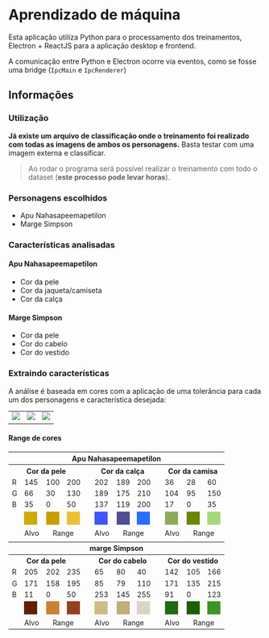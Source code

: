 # Aprendizado de máquina

Esta aplicação utiliza Python para o processamento dos treinamentos, Electron + ReactJS para a aplicação desktop e frontend.

A comunicação entre Python e Electron ocorre via eventos, como se fosse uma bridge (`IpcMain` e `IpcRenderer`)

## Informações

### Utilização

**Já existe um arquivo de classificação onde o treinamento foi realizado com todas as imagens de ambos os personagens.** Basta testar com uma imagem externa e classificar.

> Ao rodar o programa será possível realizar o treinamento com todo o dataset (**este processo pode levar horas**).

### Personagens escolhidos

- Apu Nahasapeemapetilon
- Marge Simpson

### Características analisadas

#### Apu Nahasapeemapetilon

- Cor da pele
- Cor da jaqueta/camiseta
- Cor da calça

#### Marge Simpson

- Cor da pele
- Cor do cabelo
- Cor do vestido

### Extraindo características

A análise é baseada em cores com a aplicação de uma tolerância para cada um dos personagens e característica desejada:

<table width="100%">
  <tr>
    <td>
      <img src="https://i.imgur.com/QHVoClY.png"/>
    </td>
    <td>
      <img src="https://i.imgur.com/mYEPBS0.png"/>
    </td>
    <td>
      <img src="https://i.imgur.com/CvMuTWF.png"/>
    </td>
  </tr>
</table>

#### Range de cores

<table width="100%">
  <thead>
    <th colspan="12">Apu Nahasapeemapetilon</th>
  </thead>
  <tr>
    <th colspan="4">Cor da pele</th>
    <th></th>
    <th colspan="3">Cor da calça</th>
    <th></th>
    <th colspan="3">Cor da camisa</th>
  </tr>
  <tr>
    <td>R</td>
    <td>145</td>
    <td>100</td>
    <td>200</td>
    <td></td>
    <td>202</td>
    <td>189</td>
    <td>200</td>
    <td></td>
    <td>36</td>
    <td>28</td>
    <td>60</td>
  </tr>
  <tr>
    <td>G</td>
    <td>66</td>
    <td>30</td>
    <td>130</td>
    <td></td>
    <td>189</td>
    <td>175</td>
    <td>210</td>
    <td></td>
    <td>104</td>
    <td>95</td>
    <td>150</td>
  </tr>
  <tr>
    <td>B</td>
    <td>35</td>
    <td>0</td>
    <td>50</td>
    <td></td>
    <td>137</td>
    <td>119</td>
    <td>200</td>
    <td></td>
    <td>17</td>
    <td>0</td>
    <td>35</td>
  </tr>
    <tr>
    <td>
    </td>
    <td>
      <img src="./docs/colors/marge_body_1.png"/>
    </td>
    <td align="center">
      <img src="./docs/colors/marge_body_2.png"/>
    </td>
    <td><img src="./docs/colors/marge_body_3.png"/></td>
    <td>
    </td>
    <td>
      <img src="./docs/colors/marge_hair_1.png"/>
    </td>
    <td align="center">
      <img src="./docs/colors/marge_hair_2.png"/>
    </td>
    <td><img src="./docs/colors/marge_hair_3.png"/></td>
    <td>
    </td>
    <td>
      <img src="./docs/colors/marge_dress_1.png"/>
    </td>
    <td align="center">
      <img src="./docs/colors/marge_dress_2.png"/>
    </td>
    <td><img src="./docs/colors/marge_dress_3.png"/></td>
  </tr>
  <tr>
    <td></td>
    <td>Alvo</td>
    <td colspan="2" align="center">Range</td>
    <td></td>
    <td>Alvo</td>
    <td colspan="2" align="center">Range</td>
    <td></td>
    <td>Alvo</td>
    <td colspan="2" align="center">Range</td>
  </tr>

  <tr>
  <td colspan="12"></td>
  </tr>

  <thead>
    <th colspan="12">marge Simpson</th>
  </thead>
   <tr>
    <th colspan="4">Cor da pele</th>
    <th></th>
    <th colspan="3">Cor do cabelo</th>
    <th></th>
    <th colspan="3">Cor do vestido</th>
  </tr>
  <tr>
    <td>R</td>
    <td>205</td>
    <td>202</td>
    <td>235</td>
    <td></td>
    <td>65</td>
    <td>80</td>
    <td>40</td>
    <td></td>
    <td>142</td>
    <td>105</td>
    <td>166</td>
  </tr>
  <tr>
    <td>G</td>
    <td>171</td>
    <td>158</td>
    <td>195</td>
    <td></td>
    <td>85</td>
    <td>79</td>
    <td>110</td>
    <td></td>
    <td>171</td>
    <td>135</td>
    <td>215</td>
  </tr>
  <tr>
    <td>B</td>
    <td>11</td>
    <td>0</td>
    <td>50</td>
    <td></td>
    <td>253</td>
    <td>145</td>
    <td>255</td>
    <td></td>
    <td>91</td>
    <td>0</td>
    <td>123</td>
  </tr>
  <tr>
    <td>
    </td>
    <td>
      <img src="./docs/colors/apu_body_1.png"/>
    </td>
    <td align="center">
      <img src="./docs/colors/apu_body_2.png"/>
    </td>
    <td><img src="./docs/colors/apu_body_3.png"/></td>
    <td>
    </td>
    <td>
      <img src="./docs/colors/apu_pants_1.png"/>
    </td>
    <td align="center">
      <img src="./docs/colors/apu_pants_2.png"/>
    </td>
    <td><img src="./docs/colors/apu_pants_3.png"/></td>
    <td>
    </td>
    <td>
      <img src="./docs/colors/apu_shirt_1.png"/>
    </td>
    <td align="center">
      <img src="./docs/colors/apu_shirt_2.png"/>
    </td>
    <td><img src="./docs/colors/apu_shirt_3.png"/></td>
  </tr>
  <tr>
    <td></td>
    <td>Alvo</td>
    <td colspan="2" align="center">Range</td>
    <td></td>
    <td>Alvo</td>
    <td colspan="2" align="center">Range</td>
    <td></td>
    <td>Alvo</td>
    <td colspan="2" align="center">Range</td>
  </tr>
</table>


